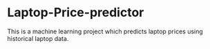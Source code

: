 # Laptop-Price-predictor
This is a machine learning project which predicts laptop prices using historical laptop data.
